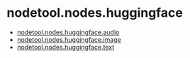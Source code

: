 # nodetool.nodes.huggingface

- [nodetool.nodes.huggingface.audio](huggingface/audio.md)
- [nodetool.nodes.huggingface.image](huggingface/image.md)
- [nodetool.nodes.huggingface.text](huggingface/text.md)
